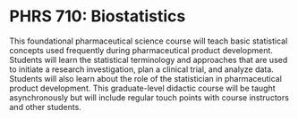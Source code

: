 # PHRS 710: Biostatistics

This foundational pharmaceutical science course will teach basic statistical concepts used frequently during pharmaceutical product development. Students will learn the statistical terminology and approaches that are used to initiate a research investigation, plan a clinical trial, and analyze data. Students will also learn about the role of the statistician in pharmaceutical product development. This graduate-level didactic course will be taught asynchronously but will include regular touch points with course instructors and other students.